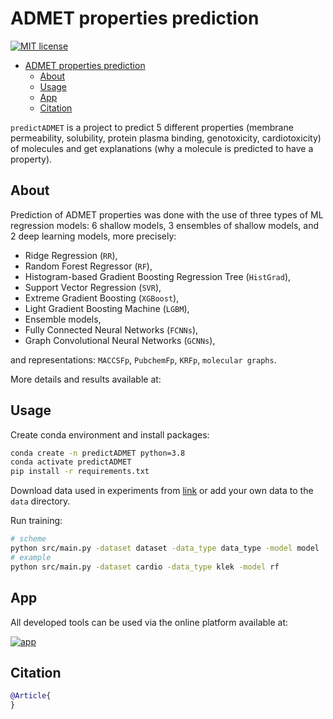 # ADMET properties prediction
[![MIT license](https://img.shields.io/badge/License-MIT-blue.svg)](https://lbesson.mit-license.org/)

- [ADMET properties prediction](#admet-properties-prediction)
  - [About](#about)
  - [Usage](#usage)
  - [App](#app)
  - [Citation](#citation)

`predictADMET` is a project to predict 5 different properties (membrane permeability, solubility, protein plasma binding, genotoxicity, cardiotoxicity) of molecules and get explanations (why a molecule is predicted to have a property).

## About 
Prediction of ADMET properties was done with the use of three types of ML regression models: 6 shallow models, 3 ensembles of shallow models, and 2 deep learning models, more precisely:
* Ridge Regression (`RR`),
* Random Forest Regressor (`RF`), 
* Histogram-based Gradient Boosting Regression Tree (`HistGrad`),
* Support Vector Regression (`SVR`),
* Extreme Gradient Boosting (`XGBoost`),
* Light Gradient Boosting Machine (`LGBM`),
* Ensemble models,
* Fully Connected Neural Networks (`FCNNs`),
* Graph Convolutional Neural Networks (`GCNNs`), 

and representations: `MACCSFp`, `PubchemFp`, `KRFp`, `molecular graphs`.

More details and results available at:

## Usage

Create conda environment and install packages:
```sh
conda create -n predictADMET python=3.8
conda activate predictADMET
pip install -r requirements.txt
```

Download data used in experiments from [link](https://drive.google.com/drive/u/0/folders/1NYHdDnOjMdqqBhDmRRRQT4mok3xtXUH2) or add your own data to the `data` directory.


Run training:
```sh
# scheme
python src/main.py -dataset dataset -data_type data_type -model model
# example
python src/main.py -dataset cardio -data_type klek -model rf
```

## App

All developed tools can be used via the online platform available at:

[![app](https://raw.githubusercontent.com/JamEwe/predictADMET/ADMET_prediction_app_screen.png)](https://admet.if-pan.krakow.pl)

## Citation

```bibtex
@Article{
}
```


